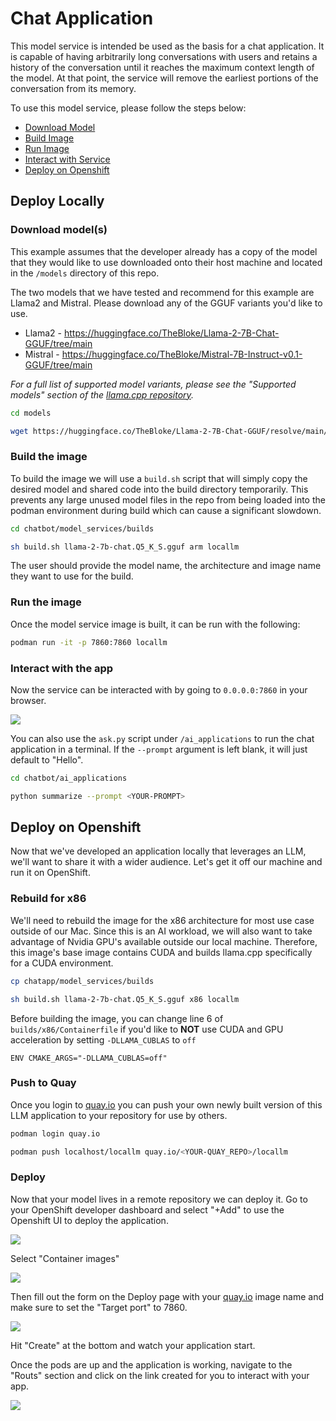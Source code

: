 # Chat Application

This model service is intended be used as the basis for a chat application. It is capable of having arbitrarily long conversations with users and retains a history of the conversation until it reaches the maximum context length of the model. At that point, the service will remove the earliest portions of the conversation from its memory.  

To use this model service, please follow the steps below:

* [Download Model](#download-models)
* [Build Image](#build-the-image)
* [Run Image](#run-the-image)
* [Interact with Service](#interact-with-the-app)
* [Deploy on Openshift](#deploy-on-openshift)

## Deploy Locally

### Download model(s)

This example assumes that the developer already has a copy of the model that they would like to use downloaded onto their host machine and located in the `/models` directory of this repo. 

The two models that we have tested and recommend for this example are Llama2 and Mistral. Please download any of the GGUF variants you'd like to use. 

* Llama2 - https://huggingface.co/TheBloke/Llama-2-7B-Chat-GGUF/tree/main 
* Mistral - https://huggingface.co/TheBloke/Mistral-7B-Instruct-v0.1-GGUF/tree/main 

_For a full list of supported model variants, please see the "Supported models" section of the [llama.cpp repository](https://github.com/ggerganov/llama.cpp?tab=readme-ov-file#description)._ 

```bash
cd models

wget https://huggingface.co/TheBloke/Llama-2-7B-Chat-GGUF/resolve/main/llama-2-7b-chat.Q5_K_S.gguf
```

### Build the image

To build the image we will use a `build.sh` script that will simply copy the desired model and shared code into the build directory temporarily. This prevents any large unused model files in the repo from being loaded into the podman environment during build which can cause a significant slowdown.    

```bash
cd chatbot/model_services/builds

sh build.sh llama-2-7b-chat.Q5_K_S.gguf arm locallm
```
The user should provide the model name, the architecture and image name they want to use for the build. 

### Run the image
Once the model service image is built, it can be run with the following:

```bash
podman run -it -p 7860:7860 locallm
```

### Interact with the app

Now the service can be interacted with by going to `0.0.0.0:7860` in your browser.

![](/assets/app.png)


You can also use the `ask.py` script under `/ai_applications` to run the chat application in a terminal. If the `--prompt` argument is left blank, it will just default to "Hello". 

```bash
cd chatbot/ai_applications

python summarize --prompt <YOUR-PROMPT>
```

## Deploy on Openshift

Now that we've developed an application locally that leverages an LLM, we'll want to share it with a wider audience. Let's get it off our machine and run it on OpenShift. 

### Rebuild for x86
We'll need to rebuild the image for the x86 architecture for most use case outside of our Mac. Since this is an AI workload, we will also want to take advantage of Nvidia GPU's available outside our local machine. Therefore, this image's base image contains CUDA and builds llama.cpp specifically for a CUDA environment. 

```bash
cp chatapp/model_services/builds

sh build.sh llama-2-7b-chat.Q5_K_S.gguf x86 locallm
```

 Before building the image, you can change line 6 of `builds/x86/Containerfile` if you'd like to **NOT** use CUDA and GPU acceleration by setting `-DLLAMA_CUBLAS` to `off`  

```Containerfile
ENV CMAKE_ARGS="-DLLAMA_CUBLAS=off"
```

### Push to Quay

Once you login to [quay.io](quay.io) you can push your own newly built version of this LLM application to your repository for use by others.  

```bash
podman login quay.io
```

```bash
podman push localhost/locallm quay.io/<YOUR-QUAY_REPO>/locallm
```

### Deploy

Now that your model lives in a remote repository we can deploy it. Go to your OpenShift developer dashboard and select "+Add" to use the Openshift UI to deploy the application. 

![](/assets/add_image.png)

Select "Container images" 

![](/assets/container_images.png)

Then fill out the form on the Deploy page with your [quay.io](quay.io) image name and make sure to set the "Target port" to 7860.

![](/assets/deploy.png)

Hit "Create" at the bottom and watch your application start.

Once the pods are up and the application is working, navigate to the "Routs" section and click on the link created for you to interact with your app. 

![](/assets/app.png)
